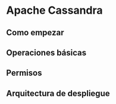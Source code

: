 # Apache Cassandra

## Como empezar

## Operaciones básicas

## Permisos

## Arquitectura de despliegue
